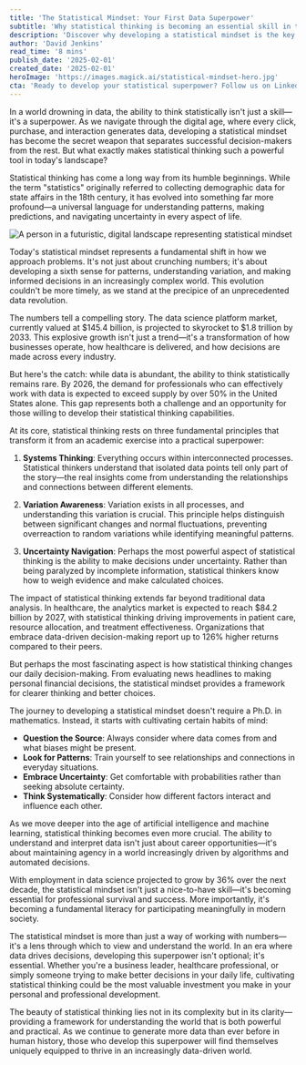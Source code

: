 ```yaml
---
title: 'The Statistical Mindset: Your First Data Superpower'
subtitle: 'Why statistical thinking is becoming an essential skill in the data age'
description: 'Discover why developing a statistical mindset is the key to becoming a data-driven decision maker in today\'s digital age. Learn how this skill is transforming industries, from healthcare to business, and how you can harness it as your first data superpower.'
author: 'David Jenkins'
read_time: '8 mins'
publish_date: '2025-02-01'
created_date: '2025-02-01'
heroImage: 'https://images.magick.ai/statistical-mindset-hero.jpg'
cta: 'Ready to develop your statistical superpower? Follow us on LinkedIn for daily insights, practical tips, and the latest trends in data science and statistical thinking. Join a community of forward-thinking professionals who are mastering the art of data-driven decision making.'
---
```


In a world drowning in data, the ability to think statistically isn't just a skill—it's a superpower. As we navigate through the digital age, where every click, purchase, and interaction generates data, developing a statistical mindset has become the secret weapon that separates successful decision-makers from the rest. But what exactly makes statistical thinking such a powerful tool in today's landscape?

Statistical thinking has come a long way from its humble beginnings. While the term "statistics" originally referred to collecting demographic data for state affairs in the 18th century, it has evolved into something far more profound—a universal language for understanding patterns, making predictions, and navigating uncertainty in every aspect of life.

![A person in a futuristic, digital landscape representing statistical mindset](https://i.magick.ai/PIXE/1738447123429_magick_img.webp)

Today's statistical mindset represents a fundamental shift in how we approach problems. It's not just about crunching numbers; it's about developing a sixth sense for patterns, understanding variation, and making informed decisions in an increasingly complex world. This evolution couldn't be more timely, as we stand at the precipice of an unprecedented data revolution.

The numbers tell a compelling story. The data science platform market, currently valued at $145.4 billion, is projected to skyrocket to $1.8 trillion by 2033. This explosive growth isn't just a trend—it's a transformation of how businesses operate, how healthcare is delivered, and how decisions are made across every industry.

But here's the catch: while data is abundant, the ability to think statistically remains rare. By 2026, the demand for professionals who can effectively work with data is expected to exceed supply by over 50% in the United States alone. This gap represents both a challenge and an opportunity for those willing to develop their statistical thinking capabilities.

At its core, statistical thinking rests on three fundamental principles that transform it from an academic exercise into a practical superpower:

1. **Systems Thinking**: Everything occurs within interconnected processes. Statistical thinkers understand that isolated data points tell only part of the story—the real insights come from understanding the relationships and connections between different elements.

2. **Variation Awareness**: Variation exists in all processes, and understanding this variation is crucial. This principle helps distinguish between significant changes and normal fluctuations, preventing overreaction to random variations while identifying meaningful patterns.

3. **Uncertainty Navigation**: Perhaps the most powerful aspect of statistical thinking is the ability to make decisions under uncertainty. Rather than being paralyzed by incomplete information, statistical thinkers know how to weigh evidence and make calculated choices.

The impact of statistical thinking extends far beyond traditional data analysis. In healthcare, the analytics market is expected to reach $84.2 billion by 2027, with statistical thinking driving improvements in patient care, resource allocation, and treatment effectiveness. Organizations that embrace data-driven decision-making report up to 126% higher returns compared to their peers.

But perhaps the most fascinating aspect is how statistical thinking changes our daily decision-making. From evaluating news headlines to making personal financial decisions, the statistical mindset provides a framework for clearer thinking and better choices.

The journey to developing a statistical mindset doesn't require a Ph.D. in mathematics. Instead, it starts with cultivating certain habits of mind:

- **Question the Source**: Always consider where data comes from and what biases might be present.
- **Look for Patterns**: Train yourself to see relationships and connections in everyday situations.
- **Embrace Uncertainty**: Get comfortable with probabilities rather than seeking absolute certainty.
- **Think Systematically**: Consider how different factors interact and influence each other.

As we move deeper into the age of artificial intelligence and machine learning, statistical thinking becomes even more crucial. The ability to understand and interpret data isn't just about career opportunities—it's about maintaining agency in a world increasingly driven by algorithms and automated decisions.

With employment in data science projected to grow by 36% over the next decade, the statistical mindset isn't just a nice-to-have skill—it's becoming essential for professional survival and success. More importantly, it's becoming a fundamental literacy for participating meaningfully in modern society.

The statistical mindset is more than just a way of working with numbers—it's a lens through which to view and understand the world. In an era where data drives decisions, developing this superpower isn't optional; it's essential. Whether you're a business leader, healthcare professional, or simply someone trying to make better decisions in your daily life, cultivating statistical thinking could be the most valuable investment you make in your personal and professional development.

The beauty of statistical thinking lies not in its complexity but in its clarity—providing a framework for understanding the world that is both powerful and practical. As we continue to generate more data than ever before in human history, those who develop this superpower will find themselves uniquely equipped to thrive in an increasingly data-driven world.